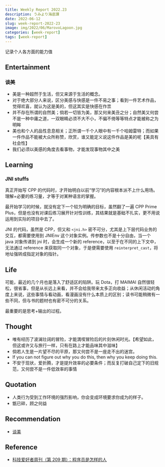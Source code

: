 ```yaml
---
title: Weekly Report 2022.23
description: うみより海底譚
date: 2022-06-12
slug: week-report-2022-23
image: img/2022/06/MarovoLagoon.jpg
categories: [week-report]
tags: [week-report]
---
```


记录个人各方面的能力值

## Entertainment

### 谈美

- 美是一种超然于生活，但又来源于生活的概念。
- 对于绝大部分人来说，区分美感与快感是一件不易之事；看到一件艺术作品，觉得欢喜，就认为这是美的，但这其实是快感在作祟
- 并不存在所谓的自然美；倘若一切皆为美，那又何来美丑之分；自然美又何尝不是一种中庸之道，一双眼睛必须不大不小，不偏不倚等等特点才能被称之为明眸
- 美也和个人的品性息息相关；正所谓一千个人眼中有一千个哈姆雷特；而如果一件作品不能被大众所称赞，欣赏，谁又能定义说这件作品是美的呢【美具有社会性】
- 我们必须以美感的角度去看事物，才能发现事物其中之美

## Learning

### JNI stuffs

真正开始写 CPP 的代码时，才开始明白以前“学习”的内容根本派不上什么用场。理解+必要的练习量，才等于对某种语言的掌握。

最开始学习的时候，就没有定下一个较为明确的目标，虽然翻了一遍 CPP Prime Plus，但是也没有对课后练习展开针对性训练，其结果就是基础不扎实，更不用说运用到实际的项目中去了。

JNI 的代码，虽然是 CPP，但又和 `<jni.h>` 密不可分，尤其是上下层代码业务的交互，都需要使用到 JNIEnv 这个对象实例。传参数也不是十分自由，当一个 java 对象传递到 jni 时，会生成一个新的 reference，以至于在不同的上下文中，无法通过 reference 来获取同一个对象，于是便需要使用 `reinterpret_cast`，将地址强转成指定对象的指针。

## Life

可能，最近的几个月也是落入了舒适区的陷阱。玩 Dota，打 MAIMAI 自然很轻松，很省事，但是从长远上来看，并不会给我带来太多正向收益；从休闲活动的角度上来说，这些事情与看动画，看漫画没有什么本质上的区别；读书可能稍微有一些不同，但与书的题材也有密不可分的关系。

最重要的是思考+输出的过程。

## Thought

- 唯有经历了波澜壮阔的冒险，才能満喫冒险后的片刻休闲时光。【希望如此，但这或许又与旅行一样，只有在路上才能品味其中滋味】
- 倘若人生是一片望不尽的平原，那又何尝不是一座走不出的迷宫。
- If you can not figure out why you do this, then why you keep doing this.
- 不安于现状，爱折腾，才是提升效率的必要条件；而反复打破自己定下的旧规范，又何尝不是一件低效率的事情

## Quotation

- 人类行为受到工作环境的强烈影响，你会变成环境要求你成为的样子。
- 甑已碎，顾之何益

## Recommendation

- [谈美](https://weread.qq.com/web/reader/9df320e07157b03a9dfa429)

## Reference

- [科技爱好者周刊（第 209 期）：程序员是怎样的人](https://www.ruanyifeng.com/blog/2022/06/weekly-issue-209.html)
